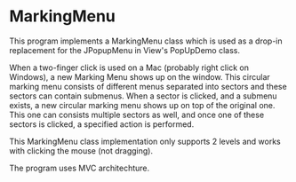 # MarkingMenu

This program implements a MarkingMenu class which is used as a drop-in replacement for the JPopupMenu in View's PopUpDemo class.

When a two-finger click is used on a Mac (probably right click on Windows), a new Marking Menu shows up on the window. This  circular marking menu consists of different menus separated into sectors and these sectors can contain submenus. When a sector is clicked, and a submenu exists, a new circular marking menu shows up on top of the original one. This one can consists multiple sectors as well, and once one of these sectors is clicked, a specified action is performed.

This MarkingMenu class implementation only supports 2 levels and works with clicking the mouse (not dragging).

The program uses MVC architechture.
